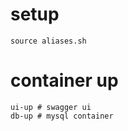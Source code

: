 # setup

```
source aliases.sh
```

# container up
```
ui-up # swagger ui
db-up # mysql container
```